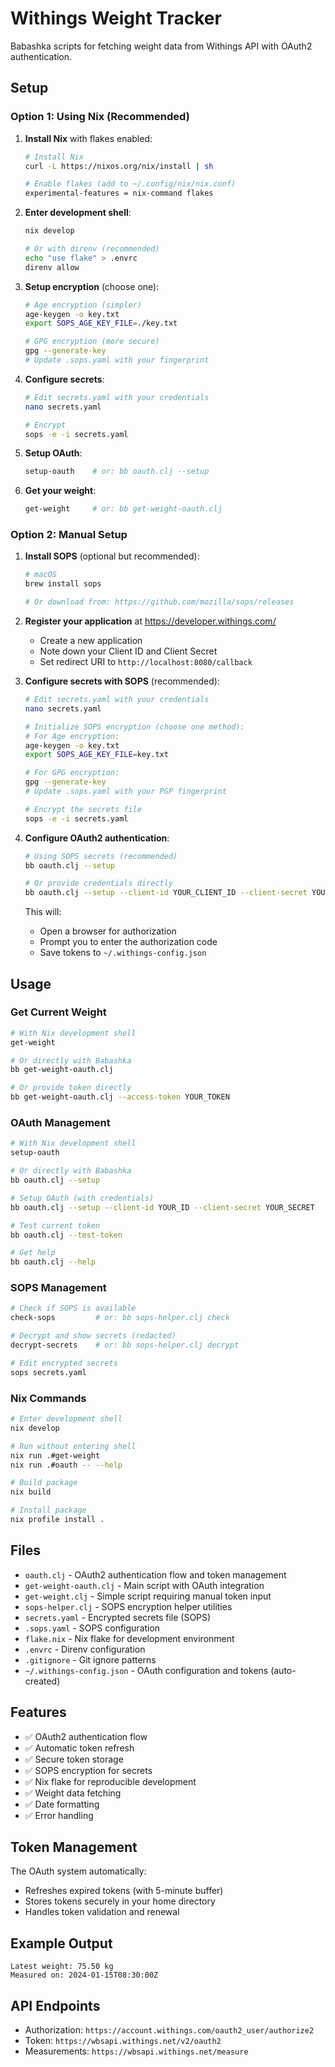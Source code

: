 # Withings Weight Tracker

Babashka scripts for fetching weight data from Withings API with OAuth2 authentication.

## Setup

### Option 1: Using Nix (Recommended)

1. **Install Nix** with flakes enabled:
   ```bash
   # Install Nix
   curl -L https://nixos.org/nix/install | sh
   
   # Enable flakes (add to ~/.config/nix/nix.conf)
   experimental-features = nix-command flakes
   ```

2. **Enter development shell**:
   ```bash
   nix develop
   
   # Or with direnv (recommended)
   echo "use flake" > .envrc
   direnv allow
   ```

3. **Setup encryption** (choose one):
   ```bash
   # Age encryption (simpler)
   age-keygen -o key.txt
   export SOPS_AGE_KEY_FILE=./key.txt
   
   # GPG encryption (more secure)
   gpg --generate-key
   # Update .sops.yaml with your fingerprint
   ```

4. **Configure secrets**:
   ```bash
   # Edit secrets.yaml with your credentials
   nano secrets.yaml
   
   # Encrypt
   sops -e -i secrets.yaml
   ```

5. **Setup OAuth**:
   ```bash
   setup-oauth    # or: bb oauth.clj --setup
   ```

6. **Get your weight**:
   ```bash
   get-weight     # or: bb get-weight-oauth.clj
   ```

### Option 2: Manual Setup

1. **Install SOPS** (optional but recommended):
   ```bash
   # macOS
   brew install sops
   
   # Or download from: https://github.com/mozilla/sops/releases
   ```

2. **Register your application** at https://developer.withings.com/
   - Create a new application
   - Note down your Client ID and Client Secret
   - Set redirect URI to `http://localhost:8080/callback`

3. **Configure secrets with SOPS** (recommended):
   ```bash
   # Edit secrets.yaml with your credentials
   nano secrets.yaml
   
   # Initialize SOPS encryption (choose one method):
   # For Age encryption:
   age-keygen -o key.txt
   export SOPS_AGE_KEY_FILE=key.txt
   
   # For GPG encryption:
   gpg --generate-key
   # Update .sops.yaml with your PGP fingerprint
   
   # Encrypt the secrets file
   sops -e -i secrets.yaml
   ```

4. **Configure OAuth2 authentication**:
   ```bash
   # Using SOPS secrets (recommended)
   bb oauth.clj --setup
   
   # Or provide credentials directly
   bb oauth.clj --setup --client-id YOUR_CLIENT_ID --client-secret YOUR_CLIENT_SECRET
   ```
   
   This will:
   - Open a browser for authorization
   - Prompt you to enter the authorization code
   - Save tokens to `~/.withings-config.json`

## Usage

### Get Current Weight

```bash
# With Nix development shell
get-weight

# Or directly with Babashka
bb get-weight-oauth.clj

# Or provide token directly
bb get-weight-oauth.clj --access-token YOUR_TOKEN
```

### OAuth Management

```bash
# With Nix development shell
setup-oauth

# Or directly with Babashka
bb oauth.clj --setup

# Setup OAuth (with credentials)
bb oauth.clj --setup --client-id YOUR_ID --client-secret YOUR_SECRET

# Test current token
bb oauth.clj --test-token

# Get help
bb oauth.clj --help
```

### SOPS Management

```bash
# Check if SOPS is available
check-sops         # or: bb sops-helper.clj check

# Decrypt and show secrets (redacted)
decrypt-secrets    # or: bb sops-helper.clj decrypt

# Edit encrypted secrets
sops secrets.yaml
```

### Nix Commands

```bash
# Enter development shell
nix develop

# Run without entering shell
nix run .#get-weight
nix run .#oauth -- --help

# Build package
nix build

# Install package
nix profile install .
```

## Files

- `oauth.clj` - OAuth2 authentication flow and token management
- `get-weight-oauth.clj` - Main script with OAuth integration
- `get-weight.clj` - Simple script requiring manual token input
- `sops-helper.clj` - SOPS encryption helper utilities
- `secrets.yaml` - Encrypted secrets file (SOPS)
- `.sops.yaml` - SOPS configuration
- `flake.nix` - Nix flake for development environment
- `.envrc` - Direnv configuration
- `.gitignore` - Git ignore patterns
- `~/.withings-config.json` - OAuth configuration and tokens (auto-created)

## Features

- ✅ OAuth2 authentication flow
- ✅ Automatic token refresh
- ✅ Secure token storage
- ✅ SOPS encryption for secrets
- ✅ Nix flake for reproducible development
- ✅ Weight data fetching
- ✅ Date formatting
- ✅ Error handling

## Token Management

The OAuth system automatically:
- Refreshes expired tokens (with 5-minute buffer)
- Stores tokens securely in your home directory
- Handles token validation and renewal

## Example Output

```
Latest weight: 75.50 kg
Measured on: 2024-01-15T08:30:00Z
```

## API Endpoints

- Authorization: `https://account.withings.com/oauth2_user/authorize2`
- Token: `https://wbsapi.withings.net/v2/oauth2`
- Measurements: `https://wbsapi.withings.net/measure`